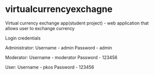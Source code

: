 # virtualcurrencyexchagne
Virtual currency exchange app(student project) - web application that allows user to exchange currency

Login credentials

Administrator:
Username - admin
Password - admin

Moderator:
Username - moderator
Password - 123456

User:
Username - pkos
Password - 123456
